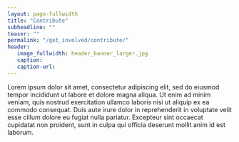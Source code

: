 ```yaml
---
layout: page-fullwidth
title: "Contribute"
subheadline: ""
teaser: ""
permalink: "/get_involved/contribute/"
header:
   image_fullwidth: header_banner_larger.jpg
   caption:
   caption-url:
---
```

<p>Lorem ipsum dolor sit amet, consectetur adipiscing elit, sed do eiusmod tempor incididunt ut labore et dolore magna aliqua. Ut enim ad minim veniam, quis nostrud exercitation ullamco laboris nisi ut aliquip ex ea commodo consequat. Duis aute irure dolor in reprehenderit in voluptate velit esse cillum dolore eu fugiat nulla pariatur. Excepteur sint occaecat cupidatat non proident, sunt in culpa qui officia deserunt mollit anim id est laborum.</p>
